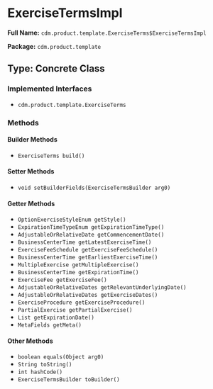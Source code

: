# ExerciseTermsImpl

**Full Name:** `cdm.product.template.ExerciseTerms$ExerciseTermsImpl`

**Package:** `cdm.product.template`

## Type: Concrete Class

### Implemented Interfaces

- `cdm.product.template.ExerciseTerms`

### Methods

#### Builder Methods

- `ExerciseTerms build()`

#### Setter Methods

- `void setBuilderFields(ExerciseTermsBuilder arg0)`

#### Getter Methods

- `OptionExerciseStyleEnum getStyle()`
- `ExpirationTimeTypeEnum getExpirationTimeType()`
- `AdjustableOrRelativeDate getCommencementDate()`
- `BusinessCenterTime getLatestExerciseTime()`
- `ExerciseFeeSchedule getExerciseFeeSchedule()`
- `BusinessCenterTime getEarliestExerciseTime()`
- `MultipleExercise getMultipleExercise()`
- `BusinessCenterTime getExpirationTime()`
- `ExerciseFee getExerciseFee()`
- `AdjustableOrRelativeDates getRelevantUnderlyingDate()`
- `AdjustableOrRelativeDates getExerciseDates()`
- `ExerciseProcedure getExerciseProcedure()`
- `PartialExercise getPartialExercise()`
- `List getExpirationDate()`
- `MetaFields getMeta()`

#### Other Methods

- `boolean equals(Object arg0)`
- `String toString()`
- `int hashCode()`
- `ExerciseTermsBuilder toBuilder()`

